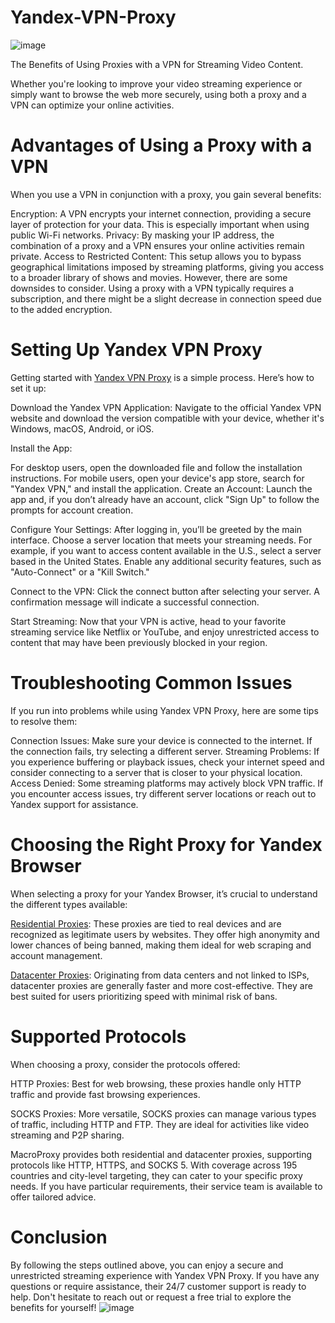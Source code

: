 # Yandex-VPN-Proxy
![image](https://github.com/user-attachments/assets/45b91d3e-48a3-4f7d-9e24-4ae32028d9b1)

The Benefits of Using Proxies with a VPN for Streaming Video Content.

Whether you're looking to improve your video streaming experience or simply want to browse the web more securely, using both a proxy and a VPN can optimize your online activities.

# Advantages of Using a Proxy with a VPN
When you use a VPN in conjunction with a proxy, you gain several benefits:

Encryption: A VPN encrypts your internet connection, providing a secure layer of protection for your data. This is especially important when using public Wi-Fi networks.
Privacy: By masking your IP address, the combination of a proxy and a VPN ensures your online activities remain private.
Access to Restricted Content: This setup allows you to bypass geographical limitations imposed by streaming platforms, giving you access to a broader library of shows and movies.
However, there are some downsides to consider. Using a proxy with a VPN typically requires a subscription, and there might be a slight decrease in connection speed due to the added encryption.

# Setting Up Yandex VPN Proxy
Getting started with [Yandex VPN Proxy](https://www.macroproxy.com/blog/Yandex-VPN-Proxy-How-to-Set-Up-for-Streaming-Video) is a simple process. Here’s how to set it up:

Download the Yandex VPN Application: Navigate to the official Yandex VPN website and download the version compatible with your device, whether it's Windows, macOS, Android, or iOS.

Install the App:

For desktop users, open the downloaded file and follow the installation instructions.
For mobile users, open your device's app store, search for "Yandex VPN," and install the application.
Create an Account: Launch the app and, if you don’t already have an account, click "Sign Up" to follow the prompts for account creation.

Configure Your Settings: After logging in, you’ll be greeted by the main interface. Choose a server location that meets your streaming needs. For example, if you want to access content available in the U.S., select a server based in the United States. Enable any additional security features, such as "Auto-Connect" or a "Kill Switch."

Connect to the VPN: Click the connect button after selecting your server. A confirmation message will indicate a successful connection.

Start Streaming: Now that your VPN is active, head to your favorite streaming service like Netflix or YouTube, and enjoy unrestricted access to content that may have been previously blocked in your region.

# Troubleshooting Common Issues
If you run into problems while using Yandex VPN Proxy, here are some tips to resolve them:

Connection Issues: Make sure your device is connected to the internet. If the connection fails, try selecting a different server.
Streaming Problems: If you experience buffering or playback issues, check your internet speed and consider connecting to a server that is closer to your physical location.
Access Denied: Some streaming platforms may actively block VPN traffic. If you encounter access issues, try different server locations or reach out to Yandex support for assistance.

# Choosing the Right Proxy for Yandex Browser
When selecting a proxy for your Yandex Browser, it’s crucial to understand the different types available:

[Residential Proxies](https://www.macroproxy.com/rotating-residential-proxy): These proxies are tied to real devices and are recognized as legitimate users by websites. They offer high anonymity and lower chances of being banned, making them ideal for web scraping and account management.

[Datacenter Proxies](https://www.macroproxy.com/datacenter-proxy): Originating from data centers and not linked to ISPs, datacenter proxies are generally faster and more cost-effective. They are best suited for users prioritizing speed with minimal risk of bans.

# Supported Protocols
When choosing a proxy, consider the protocols offered:

HTTP Proxies: Best for web browsing, these proxies handle only HTTP traffic and provide fast browsing experiences.

SOCKS Proxies: More versatile, SOCKS proxies can manage various types of traffic, including HTTP and FTP. They are ideal for activities like video streaming and P2P sharing.

MacroProxy provides both residential and datacenter proxies, supporting protocols like HTTP, HTTPS, and SOCKS 5. With coverage across 195 countries and city-level targeting, they can cater to your specific proxy needs. If you have particular requirements, their service team is available to offer tailored advice.

# Conclusion
By following the steps outlined above, you can enjoy a secure and unrestricted streaming experience with Yandex VPN Proxy. If you have any questions or require assistance, their 24/7 customer support is ready to help. Don't hesitate to reach out or request a free trial to explore the benefits for yourself!
![image](https://github.com/user-attachments/assets/5ef339ff-6b01-4842-a426-b2b5b48c83fe)
